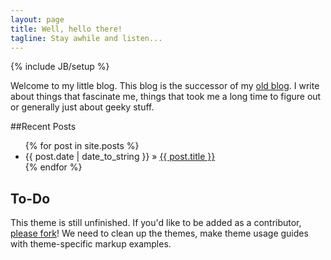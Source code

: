 ```yaml
---
layout: page
title: Well, hello there!
tagline: Stay awhile and listen...
---
```

{% include JB/setup %}

Welcome to my little blog. This blog is the successor of my [old blog](http://www.jakusys.de/blog). I write about things that fascinate me, things that took me a long time to figure out or generally just about geeky stuff. 

##Recent Posts

<ul class="posts">
  {% for post in site.posts %}
    <li><span>{{ post.date | date_to_string }}</span> &raquo; <a href="{{ BASE_PATH }}{{ post.url }}">{{ post.title }}</a></li>
  {% endfor %}
</ul>

## To-Do

This theme is still unfinished. If you'd like to be added as a contributor, [please fork](http://github.com/plusjade/jekyll-bootstrap)!
We need to clean up the themes, make theme usage guides with theme-specific markup examples.


